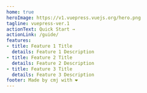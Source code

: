 ```yaml
---
home: true
heroImage: https://v1.vuepress.vuejs.org/hero.png
tagline: vuepress-ver.1
actionText: Quick Start →
actionLink: /guide/
features:
- title: Feature 1 Title
  details: Feature 1 Description
- title: Feature 2 Title
  details: Feature 2 Description
- title: Feature 3 Title
  details: Feature 3 Description
footer: Made by cmj with ❤️
---
```

